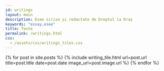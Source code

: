 ```yaml
---
id: writings
layout: main
description: Esee scrise și redactate de Dreptul la Oraș
keywords: "essay,esee"
title: Texte
permalink: /writings.html
css:
  - /assets/css/writings_tiles.css
---
```

<div class="writings">
    <div class="writings-wrap">
        <div class="writings-columns">
            {% for post in site.posts %}
               {% include writing_tile.html
                    url=post.url
                    title=post.title
                    date=post.date
                    image_url=post.image.url
               %}
            {% endfor %}
        </div>
	</div>
</div>